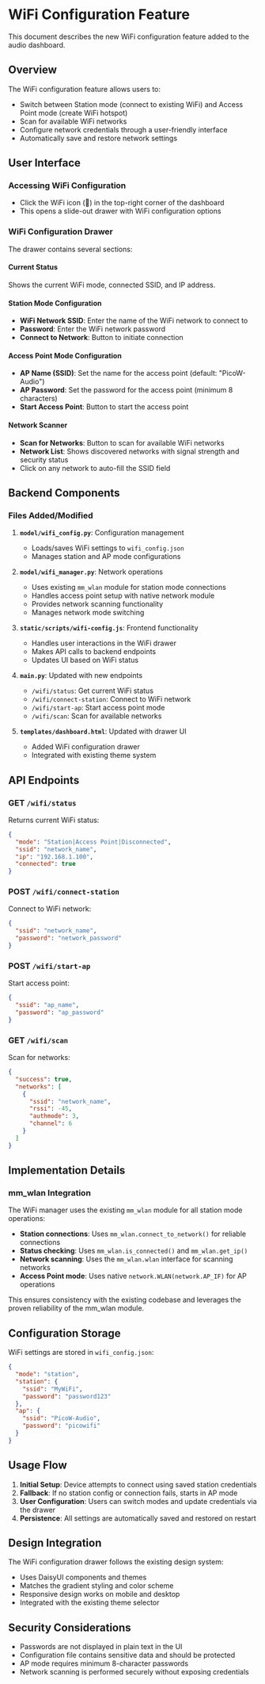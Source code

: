 # WiFi Configuration Feature

This document describes the new WiFi configuration feature added to the audio dashboard.

## Overview

The WiFi configuration feature allows users to:

- Switch between Station mode (connect to existing WiFi) and Access Point mode (create WiFi hotspot)
- Scan for available WiFi networks
- Configure network credentials through a user-friendly interface
- Automatically save and restore network settings

## User Interface

### Accessing WiFi Configuration

- Click the WiFi icon (📶) in the top-right corner of the dashboard
- This opens a slide-out drawer with WiFi configuration options

### WiFi Configuration Drawer

The drawer contains several sections:

#### Current Status

Shows the current WiFi mode, connected SSID, and IP address.

#### Station Mode Configuration

- **WiFi Network SSID**: Enter the name of the WiFi network to connect to
- **Password**: Enter the WiFi network password
- **Connect to Network**: Button to initiate connection

#### Access Point Mode Configuration

- **AP Name (SSID)**: Set the name for the access point (default: "PicoW-Audio")
- **AP Password**: Set the password for the access point (minimum 8 characters)
- **Start Access Point**: Button to start the access point

#### Network Scanner

- **Scan for Networks**: Button to scan for available WiFi networks
- **Network List**: Shows discovered networks with signal strength and security status
- Click on any network to auto-fill the SSID field

## Backend Components

### Files Added/Modified

1. **`model/wifi_config.py`**: Configuration management

   - Loads/saves WiFi settings to `wifi_config.json`
   - Manages station and AP mode configurations

2. **`model/wifi_manager.py`**: Network operations

   - Uses existing `mm_wlan` module for station mode connections
   - Handles access point setup with native network module
   - Provides network scanning functionality
   - Manages network mode switching

3. **`static/scripts/wifi-config.js`**: Frontend functionality

   - Handles user interactions in the WiFi drawer
   - Makes API calls to backend endpoints
   - Updates UI based on WiFi status

4. **`main.py`**: Updated with new endpoints

   - `/wifi/status`: Get current WiFi status
   - `/wifi/connect-station`: Connect to WiFi network
   - `/wifi/start-ap`: Start access point mode
   - `/wifi/scan`: Scan for available networks

5. **`templates/dashboard.html`**: Updated with drawer UI
   - Added WiFi configuration drawer
   - Integrated with existing theme system

## API Endpoints

### GET `/wifi/status`

Returns current WiFi status:

```json
{
  "mode": "Station|Access Point|Disconnected",
  "ssid": "network_name",
  "ip": "192.168.1.100",
  "connected": true
}
```

### POST `/wifi/connect-station`

Connect to WiFi network:

```json
{
  "ssid": "network_name",
  "password": "network_password"
}
```

### POST `/wifi/start-ap`

Start access point:

```json
{
  "ssid": "ap_name",
  "password": "ap_password"
}
```

### GET `/wifi/scan`

Scan for networks:

```json
{
  "success": true,
  "networks": [
    {
      "ssid": "network_name",
      "rssi": -45,
      "authmode": 3,
      "channel": 6
    }
  ]
}
```

## Implementation Details

### mm_wlan Integration

The WiFi manager uses the existing `mm_wlan` module for all station mode operations:

- **Station connections**: Uses `mm_wlan.connect_to_network()` for reliable connections
- **Status checking**: Uses `mm_wlan.is_connected()` and `mm_wlan.get_ip()`
- **Network scanning**: Uses the `mm_wlan.wlan` interface for scanning networks
- **Access Point mode**: Uses native `network.WLAN(network.AP_IF)` for AP operations

This ensures consistency with the existing codebase and leverages the proven reliability of the mm_wlan module.

## Configuration Storage

WiFi settings are stored in `wifi_config.json`:

```json
{
  "mode": "station",
  "station": {
    "ssid": "MyWiFi",
    "password": "password123"
  },
  "ap": {
    "ssid": "PicoW-Audio",
    "password": "picowifi"
  }
}
```

## Usage Flow

1. **Initial Setup**: Device attempts to connect using saved station credentials
2. **Fallback**: If no station config or connection fails, starts in AP mode
3. **User Configuration**: Users can switch modes and update credentials via the drawer
4. **Persistence**: All settings are automatically saved and restored on restart

## Design Integration

The WiFi configuration drawer follows the existing design system:

- Uses DaisyUI components and themes
- Matches the gradient styling and color scheme
- Responsive design works on mobile and desktop
- Integrated with the existing theme selector

## Security Considerations

- Passwords are not displayed in plain text in the UI
- Configuration file contains sensitive data and should be protected
- AP mode requires minimum 8-character passwords
- Network scanning is performed securely without exposing credentials
